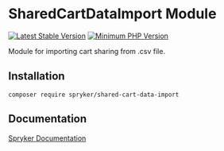 # SharedCartDataImport Module
[![Latest Stable Version](https://poser.pugx.org/spryker/shared-cart-data-import/v/stable.svg)](https://packagist.org/packages/spryker/shared-cart-data-import)
[![Minimum PHP Version](https://img.shields.io/badge/php-%3E%3D%207.4-8892BF.svg)](https://php.net/)

Module for importing cart sharing from .csv file.

## Installation

```
composer require spryker/shared-cart-data-import
```

## Documentation

[Spryker Documentation](https://academy.spryker.com/developing_with_spryker/module_guide/modules.html)
